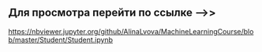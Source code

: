 ## Для просмотра перейти по ссылке -->> 
https://nbviewer.jupyter.org/github/AlinaLvova/MachineLearningCourse/blob/master/Student/Student.ipynb
